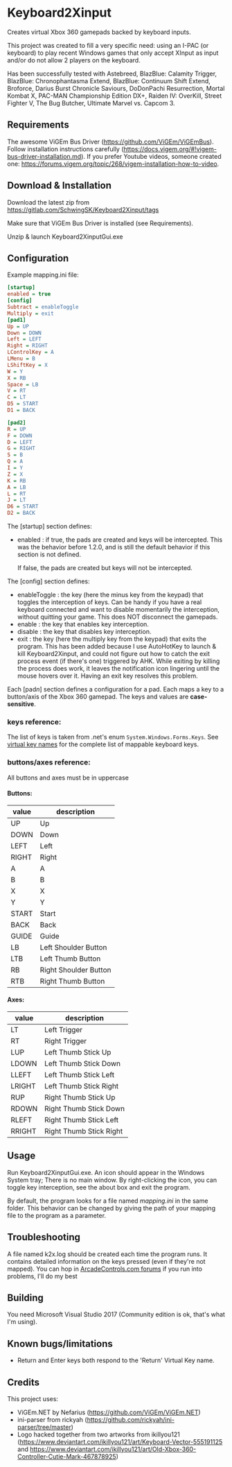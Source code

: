 # Keyboard2Xinput
Creates virtual Xbox 360 gamepads backed by keyboard inputs.

This project was created to fill a very specific need: using an I-PAC (or keyboard) to play recent Windows games that only accept XInput as input and/or do not allow 2 players on the keyboard.

Has been successfully tested with Astebreed, BlazBlue: Calamity Trigger, BlazBlue: Chronophantasma Extend, BlazBlue: Continuum Shift Extend, Broforce, Darius Burst Chronicle Saviours, DoDonPachi Resurrection, Mortal Kombat X, PAC-MAN Championship Edition DX+, Raiden IV: OverKill, Street Fighter V, The Bug Butcher, Ultimate Marvel vs. Capcom 3.

## Requirements
The awesome ViGEm Bus Driver (https://github.com/ViGEm/ViGEmBus). Follow installation instructions carefully (https://docs.vigem.org/#!vigem-bus-driver-installation.md). If you prefer Youtube videos, someone created one: https://forums.vigem.org/topic/268/vigem-installation-how-to-video.

## Download & Installation
Download the latest zip from https://gitlab.com/SchwingSK/Keyboard2Xinput/tags

Make sure that ViGEm Bus Driver is installed (see Requirements).

Unzip & launch Keyboard2XinputGui.exe

## Configuration
Example mapping.ini file:
```ini
[startup]
enabled = true
[config]
Subtract = enableToggle
Multiply = exit
[pad1]
Up = UP
Down = DOWN
Left = LEFT
Right = RIGHT
LControlKey = A
LMenu = B
LShiftKey = X
W = Y
X = RB
Space = LB
V = RT
C = LT
D5 = START
D1 = BACK

[pad2]
R = UP
F = DOWN
D = LEFT
G = RIGHT
S = B
Q = A
I = Y
Z = X
K = RB
A = LB
L = RT
J = LT
D6 = START
D2 = BACK
```
The [startup] section defines:
- enabled : if true, the pads are created and keys will be intercepted. This was the behavior before 1.2.0, and is still the default behavior if this section is not defined.

    If false, the pads are created but keys will not be intercepted.

The [config] section defines:
- enableToggle : the key (here the minus key from the keypad) that toggles the interception of keys. Can be handy if you have a real keyboard connected and want to disable momentarily the interception, without quitting your game. This does NOT disconnect the gamepads.
- enable : the key that enables key interception.
- disable : the key that disables key interception.
- exit : the key (here the multiply key from the keypad) that exits the program. This has been added because I use AutoHotKey to launch & kill Keyboard2Xinput, and could not figure out how to catch the exit process event (if there's one) triggered by AHK. While exiting by killing the process does work, it leaves the notification icon lingering until the mouse hovers over it. Having an exit key resolves this problem.

Each [pad*n*] section defines a configuration for a pad. Each maps a key to a button/axis of the Xbox 360 gamepad. The keys and values are **case-sensitive**.

### keys reference:
The list of keys is taken from .net's enum `System.Windows.Forms.Keys`. See [virtual key names](virtualKeyNames.md) for the complete list of mappable keyboard keys.

### buttons/axes reference:
All buttons and axes must be in uppercase
#### Buttons:
value | description
----- | ------
UP    | Up
DOWN  | Down
LEFT  | Left
RIGHT | Right
A     | A
B     | B
X     | X
Y     | Y
START | Start
BACK  | Back
GUIDE | Guide
LB    | Left Shoulder Button
LTB   | Left Thumb Button
RB    | Right Shoulder Button
RTB   | Right Thumb Button

#### Axes:
value | description
----- | ------
LT    | Left Trigger
RT    | Right Trigger
LUP   | Left Thumb Stick Up
LDOWN | Left Thumb Stick Down
LLEFT | Left Thumb Stick Left
LRIGHT| Left Thumb Stick Right
RUP   | Right Thumb Stick Up
RDOWN | Right Thumb Stick Down
RLEFT | Right Thumb Stick Left
RRIGHT| Right Thumb Stick Right

## Usage
Run Keyboard2XinputGui.exe. An icon should appear in the Windows System tray; There is no main window. By right-clicking the icon, you can toggle key interception, see the about box and exit the program.

By default, the program looks for a file named *mapping.ini* in the same folder. This behavior can be changed by giving the path of your mapping file to the program as a parameter.

## Troubleshooting
A file named k2x.log should be created each time the program runs. It contains detailed information on the keys pressed (even if they're not mapped).
You can hop in [ArcadeControls.com forums](http://forum.arcadecontrols.com/index.php/topic,158047.0.html) if you run into problems, I'll do my best

## Building
You need Microsoft Visual Studio 2017 (Community edition is ok, that's what I'm using).

## Known bugs/limitations
 * Return and Enter keys both respond to the 'Return' Virtual Key name.

## Credits
This project uses:
 * ViGEm.NET by Nefarius (https://github.com/ViGEm/ViGEm.NET)
 * ini-parser from rickyah (https://github.com/rickyah/ini-parser/tree/master)
 * Logo hacked together from two artworks from ikillyou121 (https://www.deviantart.com/ikillyou121/art/Keyboard-Vector-555191125 and https://www.deviantart.com/ikillyou121/art/Old-Xbox-360-Controller-Cutie-Mark-467878925)
